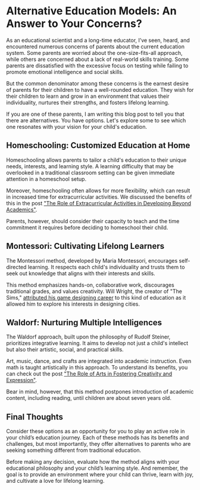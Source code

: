 # Alternative Education Models: An Answer to Your Concerns?

As an educational scientist and a long-time educator, I’ve seen, heard, and encountered numerous concerns of parents about the current education system. Some parents are worried about the one-size-fits-all approach, while others are concerned about a lack of real-world skills training. Some parents are dissatisfied with the excessive focus on testing while failing to promote emotional intelligence and social skills.

But the common denominator among these concerns is the earnest desire of parents for their children to have a well-rounded education. They wish for their children to learn and grow in an environment that values their individuality, nurtures their strengths, and fosters lifelong learning.

If you are one of these parents, I am writing this blog post to tell you that there are alternatives. You have options. Let's explore some to see which one resonates with your vision for your child's education.

## Homeschooling: Customized Education at Home

Homeschooling allows parents to tailor a child's education to their unique needs, interests, and learning style. A learning difficulty that may be overlooked in a traditional classroom setting can be given immediate attention in a homeschool setup.

Moreover, homeschooling often allows for more flexibility, which can result in increased time for extracurricular activities. We discussed the benefits of this in the post ["The Role of Extracurricular Activities in Developing Beyond Academics"](https://yourwebsite.com/role-of-extracurricular-activities-beyond-academics.md).

Parents, however, should consider their capacity to teach and the time commitment it requires before deciding to homeschool their child.

## Montessori: Cultivating Lifelong Learners

The Montessori method, developed by Maria Montessori, encourages self-directed learning. It respects each child's individuality and trusts them to seek out knowledge that aligns with their interests and skills.

This method emphasizes hands-on, collaborative work, discourages traditional grades, and values creativity. Will Wright, the creator of "The Sims," [attributed his game designing career](https://www.wsj.com/articles/SB10001424052702304911104576445862242908294) to this kind of education as it allowed him to explore his interests in designing cities.

## Waldorf: Nurturing Multiple Intelligences

The Waldorf approach, built upon the philosophy of Rudolf Steiner, prioritizes integrative learning. It aims to develop not just a child's intellect but also their artistic, social, and practical skills.

Art, music, dance, and crafts are integrated into academic instruction. Even math is taught artistically in this approach. To understand its benefits, you can check out the post ["The Role of Arts in Fostering Creativity and Expression"](https://yourwebsite.com/role-of-art-in-fostering-creativity-and-expression.md).

Bear in mind, however, that this method postpones introduction of academic content, including reading, until children are about seven years old.

## Final Thoughts

Consider these options as an opportunity for you to play an active role in your child’s education journey. Each of these methods has its benefits and challenges, but most importantly, they offer alternatives to parents who are seeking something different from traditional education.

Before making any decision, evaluate how the method aligns with your educational philosophy and your child’s learning style. And remember, the goal is to provide an environment where your child can thrive, learn with joy, and cultivate a love for lifelong learning.